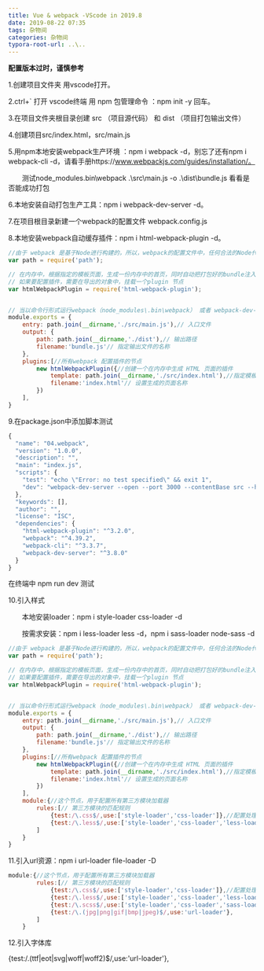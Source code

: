 ```yaml
---
title: Vue & webpack -VScode in 2019.8
date: 2019-08-22 07:35
tags: 杂物间
categories: 杂物间
typora-root-url: ..\..
---
```


**配置版本过时，谨慎参考**

1.创建项目文件夹 用vscode打开。

2.ctrl+` 打开 vscode终端 用 npm 包管理命令 ：npm init -y 回车。

3.在项目文件夹根目录创建 src （项目源代码） 和 dist （项目打包输出文件）

4.创建项目src/index.html，src/main.js

5.用npm本地安装webpack生产环境 ：npm i webpack -d，别忘了还有npm i webpack-cli -d，请看手册https://www.webpackjs.com/guides/installation/。

　　测试node_modules\.bin\webpack .\src\main.js -o .\dist\bundle.js 看看是否能成功打包

6.本地安装自动打包生产工具：npm i webpack-dev-server -d。

7.在项目根目录新建一个webpack的配置文件 webpack.config.js

8.本地安装webpack自动缓存插件：npm i html-webpack-plugin -d。

```javascript
//由于 webpack 是基于Node进行构建的，所以，webpack的配置文件中，任何合法的Node代码都是支持的
var path = require('path');

// 在内存中，根据指定的模板页面，生成一份内存中的首页，同时自动把打包好的bundle注入到页面底部
// 如果要配置插件，需要在导出的对象中，挂载一个plugin 节点
var htmlWebpackPlugin = require('html-webpack-plugin');


// 当以命令行形式运行webpack（node_modules\.bin\webpack） 或者 webpack-dev-server 的时候，工具会发现，我们并没有提供 要打包的文件的 入口 和 出口文件，此时，他会检查项目根目录中的配置文件，并读取这个文件，就拿到了导出的这个配置对象，然后根据这个对象，进行打包构建。
module.exports = {
    entry: path.join(__dirname,'./src/main.js'),// 入口文件
    output: {
        path: path.join(__dirname,'./dist'),// 输出路径
        filename:'bundle.js'// 指定输出文件的名称
    },
    plugins:[//所有webpack 配置插件的节点
        new htmlWebpackPlugin({//创建一个在内存中生成 HTML 页面的插件
            template: path.join(__dirname,'./src/index.html'),//指定模板页面，将来会根据指定的页面路径，去生成内存中的页面
            filename:'index.html'// 设置生成的页面名称
        })
    ],
}
```

9.在package.json中添加脚本测试

```javascript
{
  "name": "04.webpack",
  "version": "1.0.0",
  "description": "",
  "main": "index.js",
  "scripts": {
    "test": "echo \"Error: no test specified\" && exit 1",
    "dev": "webpack-dev-server --open --port 3000 --contentBase src --hot"
  },
  "keywords": [],
  "author": "",
  "license": "ISC",
  "dependencies": {
    "html-webpack-plugin": "^3.2.0",
    "webpack": "^4.39.2",
    "webpack-cli": "^3.3.7",
    "webpack-dev-server": "^3.8.0"
  }
}
```

 在终端中 npm run dev 测试

10.引入样式

　　本地安装loader：npm i style-loader css-loader -d

　　按需求安装：npm i less-loader less -d，npm i sass-loader node-sass -d

```javascript
//由于 webpack 是基于Node进行构建的，所以，webpack的配置文件中，任何合法的Node代码都是支持的
var path = require('path');

// 在内存中，根据指定的模板页面，生成一份内存中的首页，同时自动把打包好的bundle注入到页面底部
// 如果要配置插件，需要在导出的对象中，挂载一个plugin 节点
var htmlWebpackPlugin = require('html-webpack-plugin');


// 当以命令行形式运行webpack（node_modules\.bin\webpack） 或者 webpack-dev-server 的时候，工具会发现，我们并没有提供 要打包的文件的 入口 和 出口文件，此时，他会检查项目根目录中的配置文件，并读取这个文件，就拿到了导出的这个配置对象，然后根据这个对象，进行打包构建。
module.exports = {
    entry: path.join(__dirname,'./src/main.js'),// 入口文件
    output: {
        path: path.join(__dirname,'./dist'),// 输出路径
        filename:'bundle.js'// 指定输出文件的名称
    },
    plugins:[//所有webpack 配置插件的节点
        new htmlWebpackPlugin({//创建一个在内存中生成 HTML 页面的插件
            template: path.join(__dirname,'./src/index.html'),//指定模板页面，将来会根据指定的页面路径，去生成内存中的页面
            filename:'index.html'// 设置生成的页面名称
        })
    ],
    module:{//这个节点，用于配置所有第三方模块加载器
        rules:[// 第三方模块的匹配规则
            {test:/\.css$/,use:['style-loader','css-loader']},//配置处理 .css 文件的第三方规则
            {test:/\.less$/,use:['style-loader','css-loader','less-loader']},
        ]
    }
}
```

11.引入url资源：npm i url-loader file-loader -D

```javascript
module:{//这个节点，用于配置所有第三方模块加载器
        rules:[// 第三方模块的匹配规则
            {test:/\.css$/,use:['style-loader','css-loader']},//配置处理 .css 文件的第三方规则
            {test:/\.less$/,use:['style-loader','css-loader','less-loader']},
            {test:/\.scss$/,use:['style-loader','css-loader','sass-loader']},
            {test:/\.(jpg|png|gif|bmp|jpeg)$/,use:'url-loader'},
        ]
    }
```

12.引入字体库

{test:/\.(ttf|eot|svg|woff|woff2)$/,use:'url-loader'},